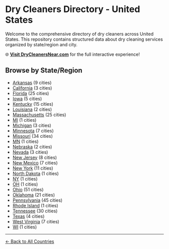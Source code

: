 # Dry Cleaners Directory - United States

Welcome to the comprehensive directory of dry cleaners across United States. This repository contains structured data about dry cleaning services organized by state/region and city.

🌐 **[Visit DryCleanersNear.com](https://drycleanersnear.com)** for the full interactive experience!

## Browse by State/Region

- [Arkansas](./arkansas/README.md) (9 cities)
- [California](./california/README.md) (3 cities)
- [Florida](./florida/README.md) (25 cities)
- [Iowa](./iowa/README.md) (5 cities)
- [Kentucky](./kentucky/README.md) (15 cities)
- [Louisiana](./louisiana/README.md) (2 cities)
- [Massachusetts](./massachusetts/README.md) (25 cities)
- [MI](./mi/README.md) (1 cities)
- [Michigan](./michigan/README.md) (3 cities)
- [Minnesota](./minnesota/README.md) (7 cities)
- [Missouri](./missouri/README.md) (34 cities)
- [MN](./mn/README.md) (1 cities)
- [Nebraska](./nebraska/README.md) (2 cities)
- [Nevada](./nevada/README.md) (3 cities)
- [New Jersey](./new-jersey/README.md) (8 cities)
- [New Mexico](./new-mexico/README.md) (7 cities)
- [New York](./new-york/README.md) (11 cities)
- [North Dakota](./north-dakota/README.md) (1 cities)
- [NY](./ny/README.md) (1 cities)
- [OH](./oh/README.md) (1 cities)
- [Ohio](./ohio/README.md) (51 cities)
- [Oklahoma](./oklahoma/README.md) (21 cities)
- [Pennsylvania](./pennsylvania/README.md) (45 cities)
- [Rhode Island](./rhode-island/README.md) (1 cities)
- [Tennessee](./tennessee/README.md) (30 cities)
- [Texas](./texas/README.md) (4 cities)
- [West Virginia](./west-virginia/README.md) (7 cities)
- [WI](./wi/README.md) (1 cities)

---

[← Back to All Countries](../README.md)

